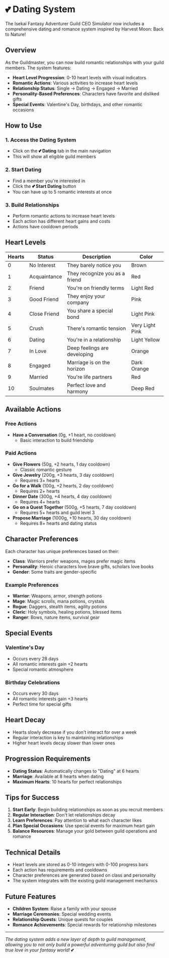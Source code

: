 # 💕 Dating System

The Isekai Fantasy Adventurer Guild CEO Simulator now includes a comprehensive dating and romance system inspired by Harvest Moon: Back to Nature!

## Overview

As the Guildmaster, you can now build romantic relationships with your guild members. The system features:

- **Heart Level Progression**: 0-10 heart levels with visual indicators
- **Romantic Actions**: Various activities to increase heart levels
- **Relationship Status**: Single → Dating → Engaged → Married
- **Personality-Based Preferences**: Characters have favorite and disliked gifts
- **Special Events**: Valentine's Day, birthdays, and other romantic occasions

## How to Use

### 1. Access the Dating System
- Click on the **💕 Dating** tab in the main navigation
- This will show all eligible guild members

### 2. Start Dating
- Find a member you're interested in
- Click the **💕 Start Dating** button
- You can have up to 5 romantic interests at once

### 3. Build Relationships
- Perform romantic actions to increase heart levels
- Each action has different heart gains and costs
- Actions have cooldown periods

## Heart Levels

| Hearts | Status | Description | Color |
|--------|--------|-------------|-------|
| 0 | No Interest | They barely notice you | Brown |
| 1 | Acquaintance | They recognize you as a friend | Red |
| 2 | Friend | You're on friendly terms | Light Red |
| 3 | Good Friend | They enjoy your company | Pink |
| 4 | Close Friend | You share a special bond | Light Pink |
| 5 | Crush | There's romantic tension | Very Light Pink |
| 6 | Dating | You're in a relationship | Light Yellow |
| 7 | In Love | Deep feelings are developing | Orange |
| 8 | Engaged | Marriage is on the horizon | Dark Orange |
| 9 | Married | You're life partners | Red |
| 10 | Soulmates | Perfect love and harmony | Deep Red |

## Available Actions

### Free Actions
- **Have a Conversation** (0g, +1 heart, no cooldown)
  - Basic interaction to build friendship

### Paid Actions
- **Give Flowers** (50g, +2 hearts, 1 day cooldown)
  - Classic romantic gesture
- **Give Jewelry** (200g, +3 hearts, 3 day cooldown)
  - Requires 3+ hearts
- **Go for a Walk** (100g, +2 hearts, 2 day cooldown)
  - Requires 2+ hearts
- **Dinner Date** (300g, +4 hearts, 4 day cooldown)
  - Requires 4+ hearts
- **Go on a Quest Together** (500g, +5 hearts, 7 day cooldown)
  - Requires 5+ hearts and guild level 3
- **Propose Marriage** (1000g, +10 hearts, 30 day cooldown)
  - Requires 8+ hearts and dating status

## Character Preferences

Each character has unique preferences based on their:
- **Class**: Warriors prefer weapons, mages prefer magic items
- **Personality**: Heroic characters love brave gifts, scholars love books
- **Gender**: Some traits are gender-specific

### Example Preferences
- **Warrior**: Weapons, armor, strength potions
- **Mage**: Magic scrolls, mana potions, crystals
- **Rogue**: Daggers, stealth items, agility potions
- **Cleric**: Holy symbols, healing potions, blessed items
- **Ranger**: Bows, nature items, survival gear

## Special Events

### Valentine's Day
- Occurs every 28 days
- All romantic interests gain +2 hearts
- Special romantic atmosphere

### Birthday Celebrations
- Occurs every 30 days
- All romantic interests gain +3 hearts
- Perfect time for special gifts

## Heart Decay

- Hearts slowly decrease if you don't interact for over a week
- Regular interaction is key to maintaining relationships
- Higher heart levels decay slower than lower ones

## Progression Requirements

- **Dating Status**: Automatically changes to "Dating" at 6 hearts
- **Marriage**: Available at 8 hearts when dating
- **Maximum Hearts**: 10 hearts for perfect relationships

## Tips for Success

1. **Start Early**: Begin building relationships as soon as you recruit members
2. **Regular Interaction**: Don't let relationships decay
3. **Learn Preferences**: Pay attention to what each character likes
4. **Plan Special Occasions**: Use special events for maximum heart gain
5. **Balance Resources**: Manage your gold between guild operations and romance

## Technical Details

- Heart levels are stored as 0-10 integers with 0-100 progress bars
- Each action has requirements and cooldowns
- Character preferences are generated based on class and personality
- The system integrates with the existing guild management mechanics

## Future Features

- **Children System**: Raise a family with your spouse
- **Marriage Ceremonies**: Special wedding events
- **Relationship Quests**: Unique quests for couples
- **Romance Achievements**: Special rewards for relationship milestones

---

*The dating system adds a new layer of depth to guild management, allowing you to not only build a powerful adventuring guild but also find true love in your fantasy world!* 💕
